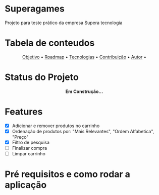 <h1>Superagames</h1>
<p>Projeto para teste prático da empresa Supera tecnologia</p>

Tabela de conteudos
================

<p align="center">
    <a href="#objetivo">Objetivo</a> •
    <a href="#roadmap">Roadmap</a> •
    <a href="#tecnologia">Tecnologias</a> •
    <a href="#contribuicao">Contribuição</a> •
    <a href="#autor">Autor</a> •
</p>

Status do Projeto
==============

<h4 align="center">
    Em Construção...
</h4>

Features
======

 - [x] Adicionar e remover produtos no carrinho
 - [x] Ordenação de produtos por: "Mais Relevantes", "Ordem Alfabetica", "Preço"
 - [x] Filtro de pesquisa
 - [ ] Finalizar compra
 - [ ] Limpar carrinho

Pré requisitos e como rodar a aplicação
===================================



